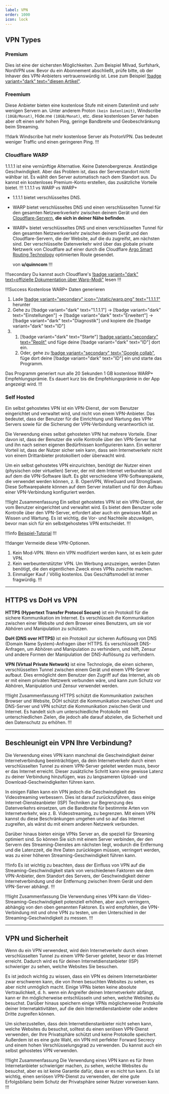 ```yaml
---
label: VPN
order: 1000
icon: lock
---
```

## VPN Types

### Premium
Dies ist eine der sichersten Möglichkeiten. Zum Beispiel Mllvad, Surfshark, NordVPN usw. Bevor du ein Abonnement abschließt, prüfe bitte, ob der Inhaver des VPN-Anbieters vertrauenswürdig ist. Lese zum Beispiel [!badge variant="dark" text="diesen Artikel"](https://www.vpnmentor.com/blog/companies-secretly-own-dozens-vpns/).

### Freemium
Diese Anbieter bieten eine kostenlose Stufe mit einem Datenlimit und sehr wenigen Servern an. Unter anderem Proton `(kein Datenlimit)`, Windscribe `(10GB/Monat)`, Hide.me `(10GB/Monat)`, etc. diese kostenlosen Server haben aber oft einen sehr hohen Ping, geringe Bandbreite und Geobeschränkung beim Streaming.

!!!dark
Windscribe hat mehr kostenlose Server als ProtonVPN. Das bedeutet weniger Traffic und einen geringeren Ping. 
!!!

### Cloudflare WARP

1.1.1.1 ist eine vernünftige Alternative. Keine Datenobergrenze. Anständige Geschwindigkeit. Aber das Problem ist, dass der Serverstandort nicht wählbar ist. Es wählt den Server automatisch nach dem Standort aus. Du kannst ein kostenloses Premium-Konto erstellen, das zusätzliche Vorteile bietet.
!!! 1.1.1.1 vs WARP vs WARP+
- 1.1.1.1 bietet verschlüsseltes DNS.
- WARP bietet verschlüsseltes DNS und einen verschlüsselten Tunnel für den gesamten Netzwerkverkehr zwischen deinem Gerät und den [Cloudflare-Servern](https://www.cloudflare.com/network/), **die sich in deiner Nähe befinden**.
- WARP+ bietet verschlüsseltes DNS und einen verschlüsselten Tunnel für den gesamten Netzwerkverkehr zwischen deinem Gerät und den Cloudflare-Servern, die der Website, auf die du zugreifst, am nächsten sind. Der verschlüsselte Datenverkehr wird über das globale private Netzwerk von Cloudflare auf einer durch die Cloudflare [Argo Smart Routing Technology](https://www.cloudflare.com/products/argo-smart-routing/) optimierten Route gesendet.

	von **u/quinncom**
!!!

!!!secondary Du kannst auch Cloudflare's [!badge variant="dark" text=offizielle Dokumentation über Warp-Modi"](https://developers.cloudflare.com/warp-client/warp-modes/) lesen
!!!

!!!Success Kostenlose WARP+ Daten generieren
1. Lade [!badge variant="secondary" icon="/static/warp.png" text="1.1.1.1"](https://play.google.com/store/apps/details?id=com.cloudflare.onedotonedotonedotone) herunter
2. Gehe zu [!badge variant="dark" text="1.1.1.1"] → [!badge variant="dark" text="Einstellungen"] → [!badge variant="dark" text="Erweitert"] → [!badge variant="dark" text="Diagnostik"] und kopiere die [!badge variant="dark" text="ID"]
3. 
	1. [!badge variant="dark" text="Starte"] [!badge variant="secondary" text="Replit"](https://replit.com/@aliilapro/warp) und füge deine [!badge variant="dark" text="ID"] dort ein.
	2. Oder, gehe zu [!badge variant="secondary" text="Google collab"](https://colab.research.google.com/github/TheCaduceus/WARP-UNLIMITED-ADVANCED/blob/main/ipynb/Colab.ipynb), füge dort deine [!badge variant="dark" text="ID"] ein und starte das Programm.

Das Programm generiert nun alle 20 Sekunden 1 GB kostenlose WARP+ Empfehlungsprämie. Es dauert kurz bis die Empfehlungsprämie in der App angezeigt wird.
!!!

### Self Hosted

Ein selbst gehostetes VPN ist ein VPN-Dienst, der vom Benutzer eingerichtet und verwaltet wird, und nicht von einem VPN-Anbieter. Das bedeutet, dass der Benutzer für die Einrichtung und Wartung des VPN-Servers sowie für die Sicherung der VPN-Verbindung verantwortlich ist.

Die Verwendung eines selbst gehosteten VPN hat mehrere Vorteile. Einer davon ist, dass der Benutzer die volle Kontrolle über den VPN-Server hat und ihn nach seinen eigenen Bedürfnissen konfigurieren kann. Ein weiterer Vorteil ist, dass der Nutzer sicher sein kann, dass sein Internetverkehr nicht von einem Drittanbieter protokolliert oder überwacht wird.

Um ein selbst gehostetes VPN einzurichten, benötigt der Nutzer einen (physischen oder virtuellen) Server, der mit dem Internet verbunden ist und auf dem die VPN-Software läuft. Es gibt verschiedene VPN-Softwarepakete, die verwendet werden können, z. B. OpenVPN, WireGuard und StrongSwan. Diese Softwarepakete können auf dem Server installiert und für den Aufbau einer VPN-Verbindung konfiguriert werden.

!!!light Zusammenfassung
Ein selbst gehostetes VPN ist ein VPN-Dienst, der vom Benutzer eingerichtet und verwaltet wird. Es bietet dem Benutzer volle Kontrolle über den VPN-Server, erfordert aber auch ein gewisses Maß an Wissen und Wartung. Es ist wichtig, die Vor- und Nachteile abzuwägen, bevor man sich für ein selbstgehostetes VPN entscheidet.
!!!

!!!info [Beispiel-Tutorial](https://www.youtube.com/watch?v=E-CLtExRzX8)
!!!

!!!danger Vermeide diese VPN-Optionen.
1. Kein Mod-VPN. Wenn ein VPN modifiziert werden kann, ist es kein guter VPN.
2. Kein werbeunterstützter VPN. Um Werbung anzuzeigen, werden Daten benötigt, die den eigentlichen Zweck eines VPNs zunichte machen.
3. Einmaliger Kauf / Völlig kostenlos. Das Geschäftsmodell ist immer fragwürdig.
!!!
___

## HTTPS vs DoH vs VPN

**HTTPS (Hypertext Transfer Protocol Secure)** ist ein Protokoll für die sichere Kommunikation im Internet. Es verschlüsselt die Kommunikation zwischen einer Website und dem Browser eines Benutzers, um sie vor Abhören und Manipulation zu schützen.

**DoH (DNS over HTTPS)** ist ein Protokoll zur sicheren Auflösung von DNS (Domain Name System)-Anfragen über HTTPS. Es verschlüsselt DNS-Anfragen, um Abhören und Manipulation zu verhindern, und hilft, Zensur und andere Formen der Manipulation der DNS-Auflösung zu verhindern.

**VPN (Virtual Private Network)** ist eine Technologie, die einen sicheren, verschlüsselten Tunnel zwischen einem Gerät und einem VPN-Server aufbaut. Dies ermöglicht dem Benutzer den Zugriff auf das Internet, als ob er mit einem privaten Netzwerk verbunden wäre, und kann zum Schutz vor Abhören, Manipulation und Zensur verwendet werden.

!!!light Zusammenfassung
HTTPS schützt die Kommunikation zwischen Browser und Website, DOH schützt die Kommunikation zwischen Client und DNS-Server und VPN schützt die Kommunikation zwischen Gerät und Internet. Es handelt sich um unterschiedliche Protokolle mit unterschiedlichen Zielen, die jedoch alle darauf abzielen, die Sicherheit und den Datenschutz zu erhöhen.
!!!

___

## Beschleunigt ein VPN Ihre Verbindung?

Die Verwendung eines VPN kann manchmal die Geschwindigkeit deiner Internetverbindung beeinträchtigen, da dein Internetverkehr durch einen verschlüsselten Tunnel zu einem VPN-Server geleitet werden muss, bevor er das Internet erreicht. Dieser zusätzliche Schritt kann eine gewisse Latenz zu deiner Verbindung hinzufügen, was zu langsameren Upload- und Download-Geschwindigkeiten führen kann.

In einigen Fällen kann ein VPN jedoch die Geschwindigkeit des Videostreaming verbessern. Dies ist darauf zurückzuführen, dass einige Internet-Diensteanbieter (ISP) Techniken zur Begrenzung des Datenverkehrs einsetzen, um die Bandbreite für bestimmte Arten von Internetverkehr, wie z. B. Videostreaming, zu begrenzen. Mit einem VPN kannst du diese Beschränkungen umgehen und so auf das Internet zugreifen, als wärst du mit einem anderen Netzwerk verbunden.

Darüber hinaus bieten einige VPNs Server an, die speziell für Streaming optimiert sind. So können Sie sich mit einem Server verbinden, der den Servern des Streaming-Dienstes am nächsten liegt, wodurch die Entfernung und die Latenzzeit, die Ihre Daten zurücklegen müssen, verringert werden, was zu einer höheren Streaming-Geschwindigkeit führen kann.

!!!info
Es ist wichtig zu beachten, dass der Einfluss von VPN auf die Streaming-Geschwindigkeit stark von verschiedenen Faktoren wie dem VPN-Anbieter, dem Standort des Servers, der Geschwindigkeit deiner Internetverbindung und der Entfernung zwischen Ihrem Gerät und dem VPN-Server abhängt.
!!!

!!!light Zusammenfassung
Die Verwendung eines VPN kann die Video-Streaming-Geschwindigkeit potenziell erhöhen, aber auch verringern, abhängig von den oben genannten Faktoren. Es wird empfohlen, die VPN-Verbindung mit und ohne VPN zu testen, um den Unterschied in der Streaming-Geschwindigkeit zu messen.
!!!

___

## VPN und Sicherheit

Wenn du ein VPN verwendest, wird dein Internetverkehr durch einen verschlüsselten Tunnel zu einem VPN-Server geleitet, bevor er das Internet erreicht. Dadurch wird es für deinen Internetdienstanbieter (ISP) schwieriger zu sehen, welche Websites Sie besuchen.

Es ist jedoch wichtig zu wissen, dass ein VPN es deinem Internetanbieter zwar erschweren kann, die von Ihnen besuchten Websites zu sehen, es aber nicht unmöglich macht. Einige VPNs bieten keine absolute Vertraulichkeit, d. h. wenn ein Angreifer deinen Internetverkehr abfängt, kann er ihn möglicherweise entschlüsseln und sehen, welche Websites du besuchst. Darüber hinaus speichern einige VPNs möglicherweise Protokolle deiner Internetaktivitäten, auf die dein Internetdienstanbieter oder andere Dritte zugreifen können.

Um sicherzustellen, dass dein Internetdienstanbieter nicht sehen kann, welche Websites du besuchst, solltest du einen seriösen VPN-Dienst verwenden, der Ihre Privatsphäre schützt und keine Protokolle speichert. Außerdem ist es eine gute Wahl, ein VPN mit perfekter Forward Secrecy und einem hohen Verschlüsselungsgrad zu verwenden. Du kannst auch ein selbst gehostetes VPN verwenden.

!!!light Zusammenfassung
Die Verwendung eines VPN kann es für Ihren Internetanbieter schwieriger machen, zu sehen, welche Websites du besuchst, aber es ist keine Garantie dafür, dass er es nicht tun kann. Es ist wichtig, einen seriösen VPN-Dienst zu verwenden, der eine gute Erfolgsbilanz beim Schutz der Privatsphäre seiner Nutzer vorweisen kann.
!!!